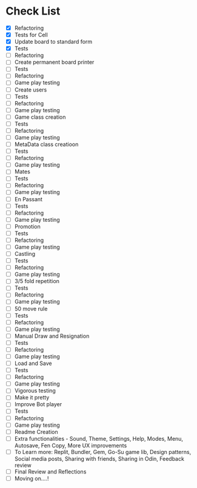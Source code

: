 # Check List
- [x] Refactoring
- [x] Tests for Cell
- [x] Update board to standard form
- [x] Tests
- [ ] Refactoring
- [ ] Create permanent board printer
- [ ] Tests
- [ ] Refactoring
- [ ] Game play testing
- [ ] Create users
- [ ] Tests
- [ ] Refactoring
- [ ] Game play testing
- [ ] Game class creation
- [ ] Tests
- [ ] Refactoring
- [ ] Game play testing
- [ ] MetaData class creatioon
- [ ] Tests
- [ ] Refactoring
- [ ] Game play testing
- [ ] Mates
- [ ] Tests
- [ ] Refactoring
- [ ] Game play testing
- [ ] En Passant
- [ ] Tests
- [ ] Refactoring
- [ ] Game play testing
- [ ] Promotion
- [ ] Tests
- [ ] Refactoring
- [ ] Game play testing
- [ ] Castling
- [ ] Tests
- [ ] Refactoring
- [ ] Game play testing
- [ ] 3/5 fold repetition
- [ ] Tests
- [ ] Refactoring
- [ ] Game play testing
- [ ] 50 move rule
- [ ] Tests
- [ ] Refactoring
- [ ] Game play testing
- [ ] Manual Draw and Resignation
- [ ] Tests
- [ ] Refactoring
- [ ] Game play testing
- [ ] Load and Save
- [ ] Tests
- [ ] Refactoring
- [ ] Game play testing
- [ ] Vigorous testing
- [ ] Make it pretty
- [ ] Improve Bot player
- [ ] Tests
- [ ] Refactoring
- [ ] Game play testing
- [ ] Readme Creation
- [ ] Extra functionalities - Sound, Theme, Settings, Help, Modes, Menu, Autosave, Fen Copy, More UX improvements
- [ ] To Learn more: Replit, Bundler, Gem, Go-Su game lib, Design patterns, Social media posts, Sharing with friends, Sharing in Odin, Feedback review
- [ ] Final Review and Reflections
- [ ] Moving on....!

